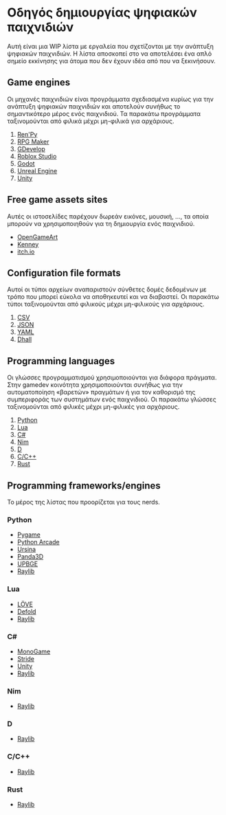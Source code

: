 # Οδηγός δημιουργίας ψηφιακών παιχνιδιών

Αυτή είναι μια WIP λίστα με εργαλεία
που σχετίζονται με την ανάπτυξη ψηφιακών παιχνιδιών.
Η λίστα αποσκοπεί στο να αποτελέσει ένα απλό σημείο εκκίνησης
για άτομα που δεν έχουν ιδέα από που να ξεκινήσουν.

## Game engines

Οι μηχανές παιχνιδιών είναι προγράμματα
σχεδιασμένα κυρίως για την ανάπτυξη ψηφιακών παιχνιδιών
και αποτελούν συνήθως το σημαντικότερο μέρος ενός παιχνιδιού.
Τα παρακάτω προγράμματα ταξινομούνται
από φιλικά μέχρι μη-φιλικά για αρχάριους.

1. [Ren'Py](https://www.renpy.org)
2. [RPG Maker](https://www.rpgmakerweb.com)
3. [GDevelop](https://gdevelop.io)
4. [Roblox Studio](https://www.roblox.com/create)
5. [Godot](https://godotengine.org)
6. [Unreal Engine](https://www.unrealengine.com)
7. [Unity](https://unity.com)

## Free game assets sites

Αυτές οι ιστοσελίδες παρέχουν
δωρεάν εικόνες, μουσική, ...,
τα οποία μπορούν να χρησιμοποιηθούν
για τη δημιουργία ενός παιχνιδιού.

* [OpenGameArt](https://opengameart.org)
* [Kenney](https://www.kenney.nl)
* [itch.io](https://itch.io)

## Configuration file formats

Αυτοί οι τύποι αρχείων αναπαριστούν
σύνθετες δομές δεδομένων
με τρόπο που μπορεί εύκολα να αποθηκευτεί και να διαβαστεί.
Οι παρακάτω τύποι ταξινομούνται
από φιλικούς μέχρι μη-φιλικούς για αρχάριους.

1. [CSV](https://en.wikipedia.org/wiki/Comma-separated_values)
2. [JSON](https://en.wikipedia.org/wiki/JSON)
3. [YAML](https://en.wikipedia.org/wiki/YAML)
4. [Dhall](https://dhall-lang.org)

## Programming languages

Οι γλώσσες προγραμματισμού χρησιμοποιούνται
για διάφορα πράγματα.
Στην gamedev κοινότητα χρησιμοποιούνται
συνήθως για την αυτοματοποίηση «βαρετών» πραγμάτων
ή για τον καθορισμό της συμπεριφοράς των συστημάτων ενός παιχνιδιού.
Οι παρακάτω γλώσσες ταξινομούνται
από φιλικές μέχρι μη-φιλικές για αρχάριους.

1. [Python](https://www.python.org)
2. [Lua](https://www.lua.org)
3. [C#](https://visualstudio.microsoft.com)
4. [Nim](https://nim-lang.org)
5. [D](https://dlang.org)
6. [C/C++](https://cplusplus.com)
7. [Rust](https://www.rust-lang.org)

## Programming frameworks/engines

Το μέρος της λίστας που προορίζεται για τους nerds.

### Python

* [Pygame](https://www.pygame.org/news)
* [Python Arcade](https://api.arcade.academy/en/latest)
* [Ursina](https://www.ursinaengine.org)
* [Panda3D](https://www.panda3d.org)
* [UPBGE](https://upbge.org/#)
* [Raylib](https://github.com/raysan5/raylib/blob/master/BINDINGS.md)

### Lua

* [LÖVE](https://love2d.org)
* [Defold](https://defold.com)
* [Raylib](https://github.com/raysan5/raylib/blob/master/BINDINGS.md)

### C#

* [MonoGame](https://www.monogame.net)
* [Stride](https://www.stride3d.net)
* [Unity](https://unity.com)
* [Raylib](https://github.com/raysan5/raylib/blob/master/BINDINGS.md)

### Nim

* [Raylib](https://github.com/raysan5/raylib/blob/master/BINDINGS.md)

### D

* [Raylib](https://github.com/raysan5/raylib/blob/master/BINDINGS.md)

### C/C++

* [Raylib](https://github.com/raysan5/raylib/blob/master/BINDINGS.md)

### Rust

* [Raylib](https://github.com/raysan5/raylib/blob/master/BINDINGS.md)
